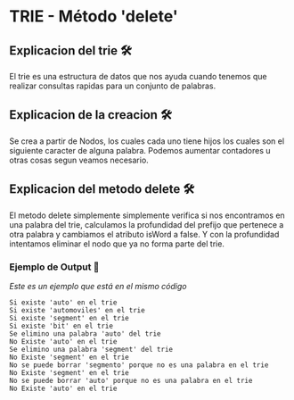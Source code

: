 # TRIE - Método 'delete'


## Explicacion del trie 🛠️

El trie es una estructura de datos que nos ayuda cuando tenemos que realizar consultas rapidas para un conjunto de palabras.

## Explicacion de la creacion 🛠️

Se crea a partir de Nodos, los cuales cada uno tiene hijos los cuales son el siguiente caracter de alguna palabra. Podemos aumentar contadores u otras cosas segun veamos necesario.

## Explicacion del metodo delete 🛠️

El metodo delete simplemente simplemente verifica si nos encontramos en una palabra del trie, calculamos la profundidad del prefijo que pertenece a otra palabra y cambiamos el atributo isWord a false. Y con la profundidad intentamos eliminar el nodo que ya no forma parte del trie.

### Ejemplo de Output 📄

_Este es un ejemplo que está en el mismo código_

```
Si existe 'auto' en el trie
Si existe 'automoviles' en el trie
Si existe 'segment' en el trie
Si existe 'bit' en el trie
Se elimino una palabra 'auto' del trie
No Existe 'auto' en el trie
Se elimino una palabra 'segment' del trie
No Existe 'segment' en el trie
No se puede borrar 'segmento' porque no es una palabra en el trie
No Existe 'segment' en el trie
No se puede borrar 'auto' porque no es una palabra en el trie
No Existe 'auto' en el trie
```
